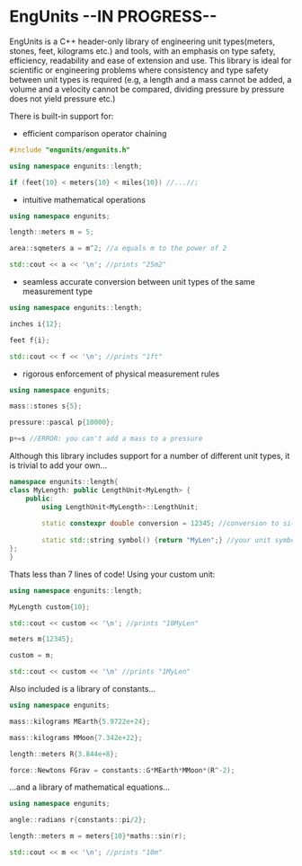 # EngUnits --IN PROGRESS--
EngUnits is a C++ header-only library of engineering unit types(meters, stones, feet, kilograms etc.) and tools, with an emphasis on type safety, efficiency, readability and ease of extension and use. This library is ideal for scientific or engineering problems where consistency and type safety between unit types is required (e.g, a length and a mass cannot be added, a volume and a velocity cannot be compared, dividing pressure by pressure does not yield pressure etc.)

There is built-in support for:

- efficient comparison operator chaining
```c++
#include "engunits/engunits.h"

using namespace engunits::length;

if (feet{10} < meters{10} < miles{10}) //...//;
```

- intuitive mathematical operations
```c++
using namespace engunits;

length::meters m = 5;

area::sqmeters a = m^2; //a equals m to the power of 2

std::cout << a << '\n'; //prints "25m2"
```

- seamless accurate conversion between unit types of the same measurement type
```c++
using namespace engunits::length;

inches i{12};

feet f{i};

std::cout << f << '\n'; //prints "1ft"
```

- rigorous enforcement of physical measurement rules
```c++
using namespace engunits;

mass::stones s{5};

pressure::pascal p{10000};

p+=s //ERROR: you can't add a mass to a pressure
```

Although this library includes support for a number of different unit types, it is trivial to add your own...
```c++
namespace engunits::length{
class MyLength: public LengthUnit<MyLength> {
    public:
        using LengthUnit<MyLength>::LengthUnit;
        
        static constexpr double conversion = 12345; //conversion to si(how many meters make up this unit)
        
        static std::string symbol() {return "MyLen";} //your unit symbol
};  
}
```


Thats less than 7 lines of code! Using your custom unit:
```c++
using namespace engunits::length;

MyLength custom{10};

std::cout << custom << '\n'; //prints "10MyLen"

meters m{12345};

custom = m;

std::cout << custom << '\n' //prints "1MyLen"
```


Also included is a library of constants...
```c++
using namespace engunits;

mass::kilograms MEarth{5.9722e+24};

mass::kilograms MMoon{7.342e+22};

length::meters R{3.844e+8};

force::Newtons FGrav = constants::G*MEarth*MMoon*(R^-2);
```

...and a library of mathematical equations...
```c++
using namespace engunits;

angle::radians r{constants::pi/2};

length::meters m = meters{10}*maths::sin(r);

std::cout << m << '\n'; //prints "10m"
```
